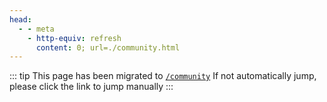 ```yaml
---
head:
  - - meta
    - http-equiv: refresh
      content: 0; url=./community.html
---
```


::: tip
This page has been migrated to [`/community`](/docs/community.html) If not automatically jump, please click the link to jump manually
:::